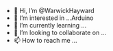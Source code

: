 - 👋 Hi, I’m @WarwickHayward
- 👀 I’m interested in ...Arduino
- 🌱 I’m currently learning ...
- 💞️ I’m looking to collaborate on ...
- 📫 How to reach me ...

<!---
WarwickHayward/WarwickHayward is a ✨ special ✨ repository because its `README.md` (this file) appears on your GitHub profile.
You can click the Preview link to take a look at your changes.
--->

